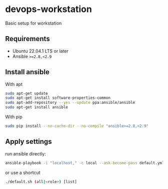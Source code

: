 # devops-workstation
Basic setup for workstation

## Requirements

* Ubuntu 22.04.1 LTS or later
* Ansible `>=2.8,<2.9`

## Install ansible

With apt

```bash
sudo apt-get update
sudo apt-get install software-properties-common
sudo apt-add-repository --yes --update ppa:ansible/ansible
sudo apt-get install ansible
```

With pip

```bash
sudo pip install --no-cache-dir --no-compile "ansible>=2.8,<2.9"
```

## Apply settings

run ansible directly:
```bash
ansible-playbook -i "localhost," -c local --ask-become-pass default.yml
```

or use a shortcut
```bash
./default.sh (all|<role>) [list]
```
